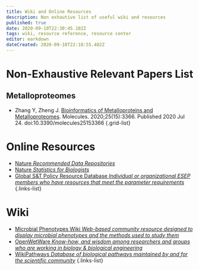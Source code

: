 ```yaml
---
title: Wiki and Online Resources
description: Non exhautive list of useful wiki and resources
published: true
date: 2020-09-10T22:30:45.102Z
tags: wiki, resource reference, resource center
editor: markdown
dateCreated: 2020-09-10T22:18:55.482Z
---
```


# Non-Exhaustive Relevant Papers List

## Metalloproteomes

- Zhang Y, Zheng J. [Bioinformatics of Metalloproteins and Metalloproteomes](https://www.ncbi.nlm.nih.gov/pmc/articles/PMC7435645/). Molecules. 2020;25(15):3366. Published 2020 Jul 24. doi:10.3390/molecules25153366
{.grid-list}


# Online Resources

- [Nature *Recommended Data Repositories*](https://www.nature.com/sdata/policies/repositories)
- [Nature *Statistics for Biologists*](https://www.nature.com/collections/qghhqm/pointsofsignificance)
- [Global S&T Policy Resource Database *Individual or organizational ESEP members who have resources that meet the parameter requirements*](http://science-engage.org/database.html)
{.links-list}

# Wiki 

- [Microbial Phenotypes Wiki *Web-based community resource designed to display microbial phenotypes and the methods used to study them*](https://microbialphenotypes.org/wiki/index.php?title=Main_Page)
- [OpenWetWare *Know-how, and wisdom among researchers and groups who are working in biology & biological engineering*](https://openwetware.org/wiki/Main_Page)
- [WikiPathways *Database of biological pathways maintained by and for the scientific community*](https://www.wikipathways.org/index.php/WikiPathways)
{.links-list}
